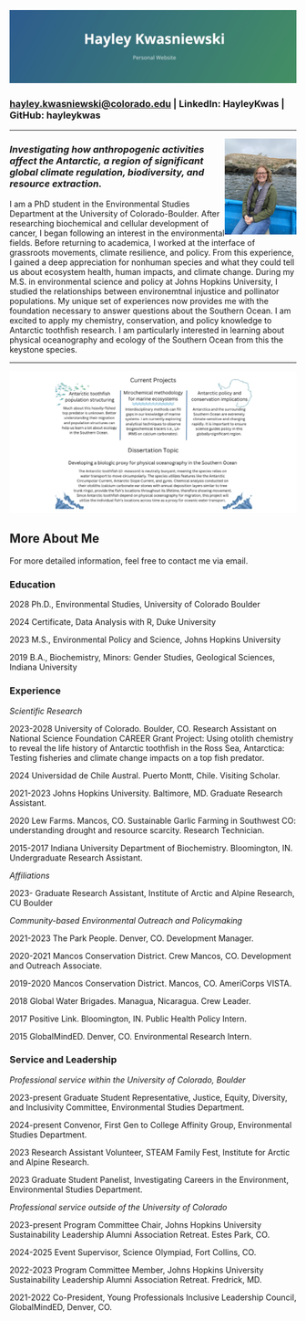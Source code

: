 ![](6FE08CE8-3135-4D25-A3C0-CBEA6C7C7113_1_201_a.jpeg)
  
### hayley.kwasniewski@colorado.edu | LinkedIn: HayleyKwas | GitHub: hayleykwas

***

<img
  src="IMG_0573.jpeg"
  width="25%"
  align="right">

### *Investigating how anthropogenic activities affect the Antarctic, a region of significant global climate regulation, biodiversity, and resource extraction.*
  
I am a PhD student in the Environmental Studies Department at the University of Colorado-Boulder. After researching biochemical and cellular development of cancer, I began following an interest in the environmental fields. Before returning to academica, I worked at the interface of grassroots movements, climate resilience, and policy. From this experience, I gained a deep appreciation for nonhuman species and what they could tell us about ecosystem health, human impacts, and climate change. During my M.S. in environmental science and policy at Johns Hopkins University, I studied the relationships between environemtnal injustice and pollinator populations. My unique set of experiences now provides me with the foundation necessary to answer questions about the Southern Ocean. I am excited to apply my chemistry, conservation, and policy knowledge to Antarctic toothfish research. I am particularly interested in learning about physical oceanography and ecology of the Southern Ocean from this the keystone species.

***

![](661C049D-4498-4F4A-A17D-3EE9BC72E2F3.png)

## More About Me
For more detailed information, feel free to contact me via email.

### Education
2028		Ph.D., Environmental Studies, University of Colorado Boulder

2024		Certificate, Data Analysis with R, Duke University

2023		M.S., Environmental Policy and Science, Johns Hopkins University

2019		B.A., Biochemistry, Minors: Gender Studies, Geological Sciences, Indiana University

### Experience
*Scientific Research*

2023-2028	   University of Colorado. Boulder, CO. Research Assistant on National Science Foundation CAREER Grant Project: Using otolith chemistry to reveal the life history of Antarctic toothfish in the Ross Sea, Antarctica: Testing fisheries and climate change impacts on a top fish predator. 

2024	       Universidad de Chile Austral. Puerto Montt, Chile. Visiting Scholar.

2021-2023    Johns Hopkins University. Baltimore, MD. Graduate Research Assistant. 

2020	       Lew Farms. Mancos, CO. Sustainable Garlic Farming in Southwest CO: understanding drought and resource scarcity. Research Technician.

2015-2017	   Indiana University Department of Biochemistry. Bloomington, IN. Undergraduate Research Assistant.

*Affiliations*

2023-	       Graduate Research Assistant, Institute of Arctic and Alpine Research, CU Boulder

*Community-based Environmental Outreach and Policymaking*

2021-2023	   The Park People. Denver, CO. Development Manager.

2020-2021	   Mancos Conservation District. Crew Mancos, CO. Development and Outreach Associate.

2019-2020	   Mancos Conservation District. Mancos, CO. AmeriCorps VISTA.

2018		     Global Water Brigades. Managua, Nicaragua. Crew Leader. 

2017	       Positive Link. Bloomington, IN. Public Health Policy Intern.

2015	       GlobalMindED. Denver, CO. Environmental Research Intern.

### Service and Leadership

*Professional service within the University of Colorado, Boulder*

2023-present	Graduate Student Representative, Justice, Equity, Diversity, and Inclusivity Committee, Environmental Studies Department.

2024-present	Convenor, First Gen to College Affinity Group, Environmental Studies Department.

2023		      Research Assistant Volunteer, STEAM Family Fest, Institute for Arctic and Alpine Research.

2023	Graduate Student Panelist, Investigating Careers in the Environment, Environmental Studies Department.

*Professional service outside of the University of Colorado*

2023-present	Program Committee Chair, Johns Hopkins University Sustainability Leadership Alumni 			Association Retreat. Estes Park, CO.

2024-2025	Event Supervisor, Science Olympiad, Fort Collins, CO.

2022-2023	Program Committee Member, Johns Hopkins University Sustainability Leadership 			Alumni Association Retreat. Fredrick, MD.

2021-2022	Co-President, Young Professionals Inclusive Leadership Council, GlobalMindED, Denver, CO.


